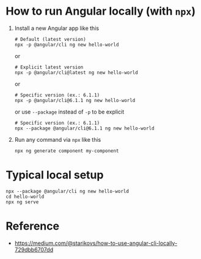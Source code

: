 # How to run Angular locally (with `npx`)

1. Install a new Angular app like this

   ```
   # Default (latest version)
   npx -p @angular/cli ng new hello-world
   ```
   or
   ```
   # Explicit latest version
   npx -p @angular/cli@latest ng new hello-world
   ```
   or
   ```
   # Specific version (ex.: 6.1.1)
   npx -p @angular/cli@6.1.1 ng new hello-world
   ```
   or use `--package` instead of `-p` to be explicit
   ```
   # Specific version (ex.: 6.1.1)
   npx --package @angular/cli@6.1.1 ng new hello-world
   ```

2. Run any command via `npx` like this
   ```
   npx ng generate component my-component
   ```

# Typical local setup

```
npx --package @angular/cli ng new hello-world
cd hello-world
npx ng serve
```

# Reference
- https://medium.com/@starikovs/how-to-use-angular-cli-locally-729dbb6707dd
